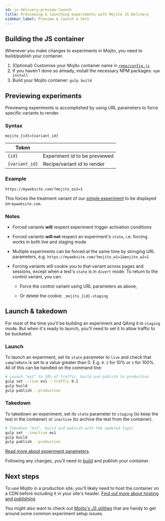 ```yaml
---
id: js-delivery-preview-launch
title: Previewing & launching experiments with Mojito JS Delivery
sidebar_label: Preview & launch a test
---
```


## Building the JS container

Whenever you make changes to experiments in Mojito, you need to build/publish your container.

1. (Optional) Customise your Mojito container name in [`repo/config.js`](https://github.com/mint-metrics/mojito-js-delivery/blob/master/config.js)
2. If you haven't done so already, install the necessary NPM packages: ```npm install```
3. Build your Mojito container: ```gulp build```

## Previewing experiments

Previewing experiments is accomplished by using URL parameters to force specific variants to render. 

### Syntax

`mojito_{id}={variant_id}`

Token | &nbsp;
-- | --
`{id}` | Experiment id to be previewed
`{variant_id}` | Recipe/variant id to render

### Example

`https://mywebsite.com/?mojito_ex2=1`

This forces the treatment variant of our [simple experiment](js-delivery-setup.md#yaml-setup) to be displayed on `mywebsite.com`.

### Notes

- Forced variants **will** respect experiment trigger activation conditions

- Forced variants **will not** respect an experiment's `state`, i.e. forcing works in both live and staging mode

- Multiple experiments can be forced at the same time by stringing URL parameters, e.g. `https://mywebsite.com/?mojito_w1=1&mojito_w2=1`

- Forcing variants will cookie you to that variant across pages and sessions, except when a test's `state` is in `divert` mode. To return to the control variant, you can:

    - Force the control variant using URL parameters as above,

    - Or delete the cookie: `_mojito_{id}-staging`

## Launch & takedown

For most of the time you'll be building an experiment and QAing it in `staging` mode. But when it's ready to launch, you'll need to set it to allow traffic to be bucketed:

### Launch

To launch an experiment, set its `state` parameter to `live` and check that `sampleRate` is set to a value greater than 0. E.g. `0.1` for 10% or `1` for 100%. All of this can be handled on the command line:

```sh
# Launch "ex1" to 10% of traffic, build and publish to production
gulp set --live ex1 --traffic 0.1
gulp build
gulp publish --production
```

### Takedown

To takedown an experiment, set its `state` parameter to `staging` (to keep the test in the container) or `inactive` (to archive the test from the container).

```sh
# Takedown "ex1", build and publish with the updated logic
gulp set --inactive ex1
gulp build
gulp publish --production
```

[Read more about experiment parameters](js-delivery-setup.md#experiment-parameters).

Following any changes, you’ll need to [build](#building-the-js-container) and publish your container.

## Next steps

To use Mojito in a production site, you'll likely need to host the container on a CDN before including it in your site's header. [Find out more about hosting and publishing](js-delivery-hosting.md).

You might also want to check out [Mojito's JS utilities](js-delivery-utilities.md) that are handy to get around some common experiment setup issues. 